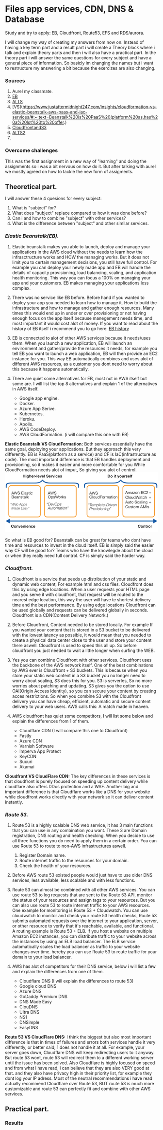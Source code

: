 # Files app services, CDN, DNS & Database
Study and try to apply: EB, Cloudfront, Route53, EFS and RDS/aurora.

I will change my way of creating my answers from now on. Instead of having a key term part and a result part i will create a Theory block where i talk and explain theory parts and then i will also have a practical part. In the theory part i will answer the same questions for every subject and have a general piece of information. So basicly im changing the names but i want to restructure my answering a bit because the exercizes are also changing.

### Sources
1. Aurel my classmate.
2. [EB](https://docs.aws.amazon.com/elasticbeanstalk/latest/dg/Welcome.html)
3. [ALTS](https://stackshare.io/aws-elastic-beanstalk/alternatives)
4. [VS](https://www.justaftermidnight247.com/insights/cloudformation-vs-elastic-beanstalk-aws-paas-and-iac-services/#:~:text=Beanstalk%20is%20PaaS%20(platform%20as,has%20a%20lot%20to%20offer.)
5. [CloudfrontandS3](https://aws.amazon.com/blogs/networking-and-content-delivery/amazon-s3-amazon-cloudfront-a-match-made-in-the-cloud/)
6. [ALTS2](https://www.g2.com/products/amazon-cloudfront/competitors/alternatives)
7. 

### Overcome challenges
This was the first assignment in a new way of "learning" and doing the assignments so i was a bit nervous on how do it. But after talking with aurel we mostly agreed on how to tackle the new form of assigments.

## Theoretical part.

I will answer these 4 quesions for every subject:
  
  1. What is "subject" for?
  2. What does "subject" replace compared to how it was done before?
  3. Can i and how to combine "subject" with other services?
  4. What is the difference between "subject" and other similar services. 

### ***Elastic Beanstalk(EB).***

1. Elastic beanstalk makes you able to launch, deploy and manage your applications in the AWS cloud without the needs to learn how the infrasctructure works and HOW the managing works. But it does not limit you to certain management decisions, you still have full control. For example you can deploy your newly made app and EB will handle the details of capacity provisioning, load balancing, scaling, and application health monitoring. This way you can focus a 100% on managing your app and your customers. EB makes managing your applications less complex. 
2. There was no service like EB before. Before hand if you wanted to deploy your app you needed to learn how to manage it. How to build the infrastructure and how to manage and gather enough resources. Many times this would end up in under or over provisioning or not having enough focus on the app itself because manegement needs time, and most important it would cost alot of money. If you want to read about the history of EB itself i recommend you to go here: [EB history](https://docs.aws.amazon.com/elasticbeanstalk/latest/platforms/platform-history.html)

3. EB is connected to alot of other AWS services because it needs/uses them. When you launch a new application, EB will launch an environment and gather/provide the resources it needs, for example you tell EB you want to launch a web application, EB will then provide an EC2 instance for you. This way EB automatically combines and uses alot of different AWS resources, as a customer you dont need to worry about this because it happens automatically.
4. There are quiet some alternatives for EB, most not in AWS itself but some are. I will list the top 8 alternatives and explain 1 of the alternatives in AWS itself. 

   - Google app engine.
   - Docker.
   - Azure App Serive.
   - Kubernetes.
   - Heroku.
   - Apollo.
   - AWS CodeDeploy.
   - AWS CloudFormation. (i will compare this one with EB)

**Elastic Beanstalk VS CloudFormation:**
Both services essentially have the same goal, deploying your applications. But they approach this very differently. EB is PaaS(platform as a service) and CF is IaC(infrastructure as code). The most important difference is that EB handles deployment and provisioning, so it makes it easier and more comfortable for you While CloudFormation needs alot of imput, So giving you alot of control. 
![EBvsCF](../../../00_includes/AWS-13/ebvscf.png)

So what is EB good for?
Beanstalk can be great for teams who dont have time and resources to invest in the cloud itself. EB is simply said the easier way
CF will be good for? Teams who have the knowlegde about the cloud or when they really need full control. CF is simply said the harder way.
  
### ***Cloudfront.***

1. Cloudfront is a service that peeds up distribution of your static and dynamic web content, For example html and css files. Cloudfront does this by using edge locations. When a user requests your HTML page and you serve it with cloudfront, that request will be routed to the nearest edge location, this way the user will have te shortest delivery time and the best performance. By using edge locations Cloudfront can be used globally and requests can be delivered globally in seconds. Cloudfront is a CDN(Content Delivery Network.)
2. Before Cloudfront, Content needed to be stored locally. For example If you wanted your content that is stored in a S3 bucket to be delivered with the lowest latency as possible, it would mean that you needed to create a physical data center close to the user and store your content there aswell. Cloudfront is used to speed this all up. So before cloudfront you just needed to wait a little longer when surfing the WEB.
3. Yes you can combine Cloudfront with other services. Cloudfront uses the backbone of the AWS network itself. One of the best combinations by AWS ever is Cloudfront + S3 buckets. This is because when you store your static web content in a S3 bucket you no longer need to worry about scaling, S3 does this for you. S3 is serverles, So no more worries about patching and updating. S3 gives you the option to use OAI(Origin Access Identity), so you can secure your content by creating acces restrictions. So when you combine S3 with the Cloudfront delivery you can have cheap, efficient, automatic and secure content delivery to your web users. AWS calls this: A match made in heaven.
4. AWS cloudfront has quiet some competitors, I will list some below and explain the differences from 1 of them.

    - Cloudflare CDN (I will compare this one to Cloudfront)
    - Fastly
    - Azure CDN
    - Varnish Software
    - Imperva App Protect
    - KeyCDN
    - Sucuri
    - Akamai

**Cloudfront VS CloudFlare CDN:**
The key differences in these services is that cloudfront is purely focused on speeding up content delivery while cloudflare also offers DDos protection and a WAF. Another big and important difference is that Cloudflare works like a DNS for your website while cloudfront works directly with your network so it can deliver content instantly.

### ***Route 53.***

1. Route 53 is a highly scalable DNS web service, it has 3 main functions that you can use in any combination you want. These 3 are Domain registration, DNS routing and health checking. When you decide to use all three functions you do need to apply them in a certain order. You can use Route 53 to route to non-AWS infrastructures aswell.
    
    1. Register Domain name.
    2. Route internet traffic to the resources for your domain.
    3. Check the health of your resources.
2. Before AWS route 53 existed people would just have to use older DNS services, less available, less scalable and with less functions.
3. Route 53 can almost be combined with all other AWS services. You can use route 53 to log requests that are sent to the Route 53 API, monitor the status of your resources and assign tags to your resources. But you can also use route 53 to route internet traffic to your AWS resources.
One example for monitoring is Route 53 + Cloudwatch. You can use cloudwatch to monitor and check your route 53 health checks, Route 53 submits automated requests over the internet to your application, server, or other resource to verify that it's reachable, available, and functional. A routing example is Route 53 + ELB. If you host a website on multiple Amazon EC2 instances, you can distribute traffic to your website across the instances by using an ELB load balancer. The ELB service automatically scales the load balancer as traffic to your website changes over time. hereby you can use Route 53 to route traffic for your domain to your load balancer.
4. AWS has alot of competitors for their DNS service, below i will list a few and explain the differences from one of them. 

    - Cloudflare DNS (I will explain the differences to route 53)
    - Google cloud DNS
    - Azure DNS
    - GoDaddy Premium DNS
    - DNS Made Easy
    - ClouDNS
    - Ultra DNS
    - NS1
    - DNSimple
    - EasyDNS

**Route 53 VS CloudFlare DNS:** I think the biggest but also most important difference is that in times of failures and errors both services handle it very differently, or better said, 1 does not handle it at all. For example, your server goes down, Cloudflare DNS will keep redirecting users to it anyway. But route 53 wont, route 53 will redirect them to a different working server until the issue has been solved. Also Cloudflare is highly focused on speed and from what i have read, i can believe that they are also VERY good at that. and they also have privacy high in their priority list, for example they dont log your IP adress. Most of the neutral recommendations i have read actually recommend Cloudflare over Route 53, BUT route 53 is much more customizable and route 53 can perfectly fit and combine with other AWS services.


## Practical part.



### Results

